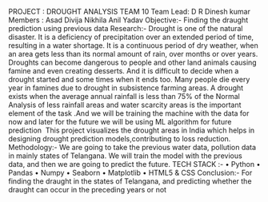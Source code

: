PROJECT : DROUGHT  ANALYSIS
TEAM 10
Team Lead:
D R Dinesh kumar
Members :
Asad
Divija
Nikhila
Anil Yadav
Objective:- Finding the draught prediction using previous data
Research:-
Drought is one of the natural disaster. It is a deficiency of precipitation over an extended period of time, resulting in a water shortage.  It is a continuous period of dry weather, when an area gets less than its normal amount of rain, over months or over years.
Droughts can become dangerous to people and other land animals causing famine and even creating desserts. And it is difficult to decide when a drought started and some times when it ends too.
Many people die every year in famines due to drought in subsistence farming areas. A drought exists when the average annual rainfall is less than 75% of the Normal Analysis of less rainfall areas and water scarcity areas is the important element of the task .And we will be training the machine with the data for now and later for the future we will be using ML algorithm for future prediction 
This project visualizes the drought areas in India which helps in designing drought prediction  models,contributing to loss reduction.
Methodology:-
We are going to take the previous water data, pollution data in mainly states of Telangana. We will train the model with the previous data, and then we are going to predict the future.
TECH STACK :-
• Python
• Pandas
• Numpy
• Seaborn
• Matplotlib
• HTML5 & CSS
Conclusion:-
For finding the draught in the states of Telangana, and predicting whether the draught can occur in the preceding years or not
